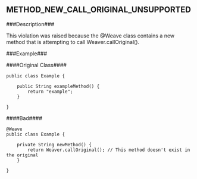 ## METHOD_NEW_CALL_ORIGINAL_UNSUPPORTED ##

###Description###

This violation was raised because the @Weave class contains a new method that is attempting to call Weaver.callOriginal().

###Example###

####Original Class####
```
public class Example {

    public String exampleMethod() {
        return "example";
    }

}
```


####Bad####
```
@Weave
public class Example {

    private String newMethod() {
        return Weaver.callOriginal(); // This method doesn't exist in the original
    }

}
```